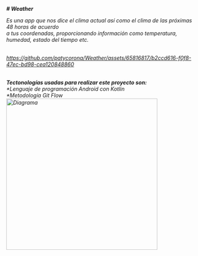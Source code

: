 <em> <b># Weather </b><br>

Es una app que nos dice el clima actual así como el clima de las próximas 48 horas de acuerdo <br>
a tus coordenadas, proporcionando información como temperatura, humedad, estado del tiempo etc.<br>
<br>



https://github.com/patycorona/Weather/assets/65816817/b2ccd616-f0f8-47ec-bd98-cea120848860


<br>
<em><b>Tectonologías usadas para realizar este proyecto son:</b></em>
<br>
 *Lenguaje de programación Android con Kotlin
 <br>
 *Metodología Git Flow
 <br>
 <img alt="Diagrama" height="400" src="https://github.com/patycorona/Weather/assets/65816817/478cedc8-6523-450c-a4c2-16e846cb1649">
 

